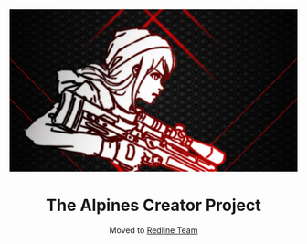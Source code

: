 <div align='center'>
<img src="The Alpines Wallpaper Base.png" />  

# The Alpines Creator Project  
Moved to [Redline Team](https://github.com/Redline-Team)
</div>
